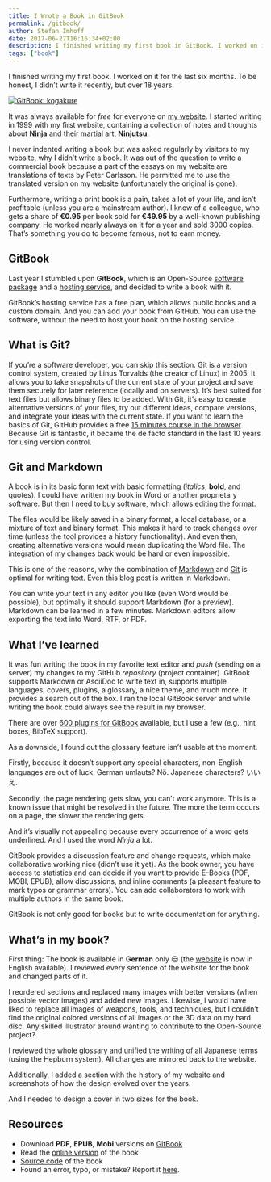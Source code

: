 ```yaml
---
title: I Wrote a Book in GitBook
permalink: /gitbook/
author: Stefan Imhoff
date: 2017-06-27T16:16:34+02:00
description: I finished writing my first book in GitBook. I worked on it for the last six months, and it’s available to read online, as PDF, EPUB, and Mobi.
tags: ["book"]
---
```


I finished writing my first book. I worked on it for the last six months. To be honest, I didn’t write it recently, but over 18 years.

[![GitBook: kogakure](/assets/images/posts/gitbook-kogakure.jpg)](https://www.kogakure.de/)

It was always available for _free_ for everyone on [my website](https://www.kogakure.de/). I started writing in 1999 with my first website, containing a collection of notes and thoughts about **Ninja** and their martial art, **Ninjutsu**.

I never indented writing a book but was asked regularly by visitors to my website, why I didn’t write a book. It was out of the question to write a commercial book because a part of the essays on my website are translations of texts by Peter Carlsson. He permitted me to use the translated version on my website (unfortunately the original is gone).

Furthermore, writing a print book is a pain, takes a lot of your life, and isn’t profitable (unless you are a mainstream author). I know of a colleague, who gets a share of **€0.95** per book sold for **€49.95** by a well-known publishing company. He worked nearly always on it for a year and sold 3000 copies. That’s something you do to become famous, not to earn money.

## GitBook

Last year I stumbled upon **GitBook**, which is an Open-Source [software package](https://github.com/GitbookIO/gitbook) and a [hosting service](https://www.gitbook.com/), and decided to write a book with it.

GitBook’s hosting service has a free plan, which allows public books and a custom domain. And you can add your book from GitHub. You can use the software, without the need to host your book on the hosting service.

## What is Git?

If you’re a software developer, you can skip this section. Git is a version control system, created by Linus Torvalds (the creator of Linux) in 2005. It allows you to take snapshots of the current state of your project and save them securely for later reference (locally and on servers). It’s best suited for text files but allows binary files to be added. With Git, it’s easy to create alternative versions of your files, try out different ideas, compare versions, and integrate your ideas with the current state. If you want to learn the basics of Git, GitHub provides a free [15 minutes course in the browser](https://try.github.io/). Because Git is fantastic, it became the de facto standard in the last 10 years for using version control.

## Git and Markdown

A book is in its basic form text with basic formatting (_italics_, **bold**, and quotes). I could have written my book in Word or another proprietary software. But then I need to buy software, which allows editing the format.

The files would be likely saved in a binary format, a local database, or a mixture of text and binary format. This makes it hard to track changes over time (unless the tool provides a history functionality). And even then, creating alternative versions would mean duplicating the Word file. The integration of my changes back would be hard or even impossible.

This is one of the reasons, why the combination of [Markdown](https://daringfireball.net/projects/markdown/) and [Git](https://git-scm.com/) is optimal for writing text. Even this blog post is written in Markdown.

You can write your text in any editor you like (even Word would be possible), but optimally it should support Markdown (for a preview). Markdown can be learned in a few minutes. Markdown editors allow exporting the text into Word, RTF, or PDF.

## What I’ve learned

It was fun writing the book in my favorite text editor and _push_ (sending on a server) my changes to my GitHub _repository_ (project container). GitBook supports Markdown or AsciiDoc to write text in, supports multiple languages, covers, plugins, a glossary, a nice theme, and much more. It provides a search out of the box. I ran the local GitBook server and while writing the book could always see the result in my browser.

There are over [600 plugins for GitBook](https://plugins.gitbook.com/) available, but I use a few (e.g., hint boxes, BibTeX support).

As a downside, I found out the glossary feature isn’t usable at the moment.

Firstly, because it doesn’t support any special characters, non-English languages are out of luck. German umlauts? Nö. Japanese characters? いいえ.

Secondly, the page rendering gets slow, you can’t work anymore. This is a known issue that might be resolved in the future. The more the term occurs on a page, the slower the rendering gets.

And it’s visually not appealing because every occurrence of a word gets underlined. And I used the word _Ninja_ a lot.

GitBook provides a discussion feature and change requests, which make collaborative working nice (didn’t use it yet). As the book owner, you have access to statistics and can decide if you want to provide E-Books (PDF, MOBI, EPUB), allow discussions, and inline comments (a pleasant feature to mark typos or grammar errors). You can add collaborators to work with multiple authors in the same book.

GitBook is not only good for books but to write documentation for anything.

## What’s in my book?

First thing: The book is available in **German** only 😒 (the [website](https://www.kogakure.de/en) is now in English available). I reviewed every sentence of the website for the book and changed parts of it.

I reordered sections and replaced many images with better versions (when possible vector images) and added new images. Likewise, I would have liked to replace all images of weapons, tools, and techniques, but I couldn’t find the original colored versions of all images or the 3D data on my hard disc. Any skilled illustrator around wanting to contribute to the Open-Source project?

I reviewed the whole glossary and unified the writing of all Japanese terms (using the Hepburn system). All changes are mirrored back to the website.

Additionally, I added a section with the history of my website and screenshots of how the design evolved over the years.

And I needed to design a cover in two sizes for the book.

## Resources

- Download **PDF**, **EPUB**, **Mobi** versions on [GitBook](https://github.com/kogakure/book-kogakure/releases)
- Read the [online version](https://www.kogakure.de/) of the book
- [Source code](https://github.com/kogakure/website-11ty-kogakure.de) of the book
- Found an error, typo, or mistake? Report it [here](https://github.com/kogakure/website-11ty-kogakure.de/issues).
